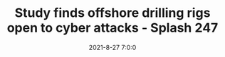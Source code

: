 ---
"title": "Study finds offshore drilling rigs open to cyber attacks - Splash 247"
"date": "2021-8-27 7:0:0"
"feed_name": "GOOGLENEWS"
"feed_website": "https://news.google.com/search?q=drilling%2Bincident&hl=en-US&gl=US&ceid=US:en"
"feed_rss": "https://news.google.com/rss/search?q=drilling%2Bincident&hl=en-US&gl=US&ceid=US:en"
"link": "https://splash247.com/study-finds-offshore-drilling-rigs-open-to-cyber-attacks/"
"file": "_posts/2021-8-27-7-0-0_GOOGLENEWS_50057e12b04742bef3e1ace334837f77264a0ab7.md"
"accident": "0"
"drilling": "0"
"dead": "0"
"injured": "0"
---